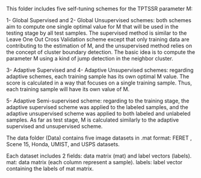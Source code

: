 This folder includes five self-tuning schemes for the TPTSSR parameter M:

1- Global Supervised and 2- Global Unsupervised schemes: both schemes aim to compute one single optimal value for M that will be used in the testing stage by all test samples. The supervised method is similar to the Leave One Out Cross Validation scheme except that only training data are contributing to the estimation of M, and the unsupervised method relies on the concept of cluster boundary detection. The basic idea is to compute the parameter M using a kind of jump detection in the neighbor cluster.

3- Adaptive Supervised and 4- Adaptive Unsupervised schemes: regarding adaptive schemes, each training sample has its own optimal M value. The score is calculated in a way that focuses on a single training sample. Thus, each training sample will have its own value of M. 

5- Adaptive Semi-supervised scheme: regarding to the training stage, the adaptive supervised scheme was applied to the labeled samples, and the adaptive unsupervised scheme was applied to both labeled and unlabeled samples. 
As far as test stage, M is calculated similarly to the adaptive supervised and unsupervised scheme.


The data folder (Data) contains five image datasets in .mat format: FERET , Scene 15, Honda, UMIST, and USPS datasets.

Each dataset includes 2 fields: data matrix (mat) and label vectors (labels).
     mat: data matrix (each column represent a sample).
     labels: label vector containing the labels of mat matrix.
